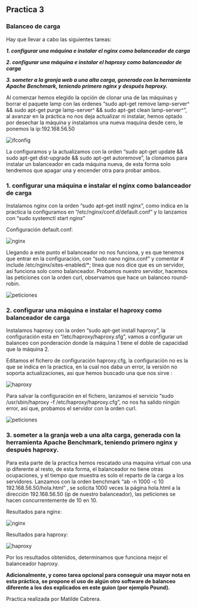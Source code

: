 ## Practica 3

### **Balanceo de carga**
Hay que llevar a cabo las siguientes tareas:

***1. configurar una máquina e instalar el nginx como balanceador de carga***

***2. configurar una máquina e instalar el haproxy como balanceador de carga***

***3. someter a la granja web a una alta carga, generada con la herramienta Apache
Benchmark, teniendo primero nginx y después haproxy.***

Al comenzar hemos elegido la opción de clonar una de las máquinas y borrar el paquete lamp con las ordenes “sudo apt-get remove lamp-server^ && sudo apt-get purge lamp-server^ && sudo apt-get clean lamp-server^”, al avanzar en la práctica no nos deja actualizar ni instalar, hemos optado por desechar la máquina y instalamos una nueva maquina desde cero, le ponemos la ip:192.168.56.50

![ifconfig](https://github.com/mati3/SWAP/blob/master/Imagenes/P3_1.PNG)

La configuramos y la actualizamos con la orden “sudo apt-get update && sudo apt-get dist-upgrade && sudo apt-get autoremove”, la clonamos para instalar un balanceador en cada máquina nueva, de esta forma solo tendremos que apagar una y encender otra para probar ambos.

### **1. configurar una máquina e instalar el nginx como balanceador de carga**

Instalamos nginx con la orden “sudo apt-get instll nginx”, como indica en la practica la configuramos en “/etc/nginx/conf.d/default.conf” y lo lanzamos con “sudo systemctl start nginx”

Configuración default.conf:

![nginx](https://github.com/mati3/SWAP/blob/master/Imagenes/P3_2.PNG)

Llegando a este punto el balanceador no nos funciona, y es que tenemos que entrar en la configuración, con “sudo nano nginx.conf” y comentar # include /etc/nginx/sites-enabled/*; línea que nos dice que es un servidor, así funciona solo como balanceador. Probamos nuestro servidor, hacemos las peticiones con la orden curl, observamos que hace un balanceo round-robin.

![peticiones](https://github.com/mati3/SWAP/blob/master/Imagenes/P3_3.PNG)

### **2. configurar una máquina e instalar el haproxy como balanceador de carga**

Instalamos haproxy con la orden “sudo apt-get install haproxy”, la configuración esta en “/etc/haproxy/haproxy.sfg”, vamos a  configurar un balanceo con ponderación donde la máquina 1 tiene el doble de capacidad que la máquina 2. 

Editamos el fichero de configuración haproxy.cfg, la configuración no es la que se indica en la practica, en la cual nos daba un error, la versión no soporta actualizaciones, asi que hemos buscado una que nos sirve :

![haproxy](https://github.com/mati3/SWAP/blob/master/Imagenes/P3_5.PNG)

Para salvar la configuración en el fichero, lanzamos el servicio “sudo /usr/sbin/haproxy -f /etc/haproxy/haproxy.cfg”, no nos ha salido ningún error, así que, probamos el servidor con la orden curl.

![peticiones](https://github.com/mati3/SWAP/blob/master/Imagenes/P3_4.PNG)

### **3. someter a la granja web a una alta carga, generada con la herramienta Apache Benchmark, teniendo primero nginx y después haproxy.**

Para esta parte de la practica hemos rescatado una maquina virtual con una ip diferente al resto, de esta forma, el balanceador no tiene otras ocupaciones, y el tiempo que muestra es solo el reparto de la carga a los servidores. Lanzamos con la orden benchmark “ab -n 1000 -c 10 192.168.56.50/hola.html” , se solicita 1000 veces la página hola.html a la dirección 192.168.56.50 (ip de nuestro balanceador), las peticiones se hacen concurrentemente de 10 en 10.

Resultados para nginx:

![nginx](https://github.com/mati3/SWAP/blob/master/Imagenes/P3_11_nginx.PNG)

Resultados para haproxy:

![haproxy](https://github.com/mati3/SWAP/blob/master/Imagenes/P3_10_haproxy.PNG)

Por los resultados obtenidos, determinamos que funciona mejor el balanceador haproxy.

**Adicionalmente, y como tarea opcional para conseguir una mayor nota en esta práctica, se propone el uso de algún otro software de balanceo diferente a los dos explicados en este guion (por ejemplo Pound).**
	

Practica realizada por Matilde Cabrera.
